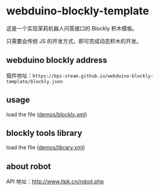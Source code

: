 # webduino-blockly-template

这是一个实现茉莉机器人问答接口的 Blockly 积木模板。

只需要会传统 JS 的开发方式，即可完成动态积木的开发。

## webduino blockly address

插件地址：`https://bpi-steam.github.io/webduino-blockly-template/blockly.json`

## usage

load the file ([demos/blockly.xml](demos/blockly.xml))

## blockly tools library

load the file ([demos/library.xml](demos/library.xml))

## about robot

API 地址：http://www.itpk.cn/robot.php

